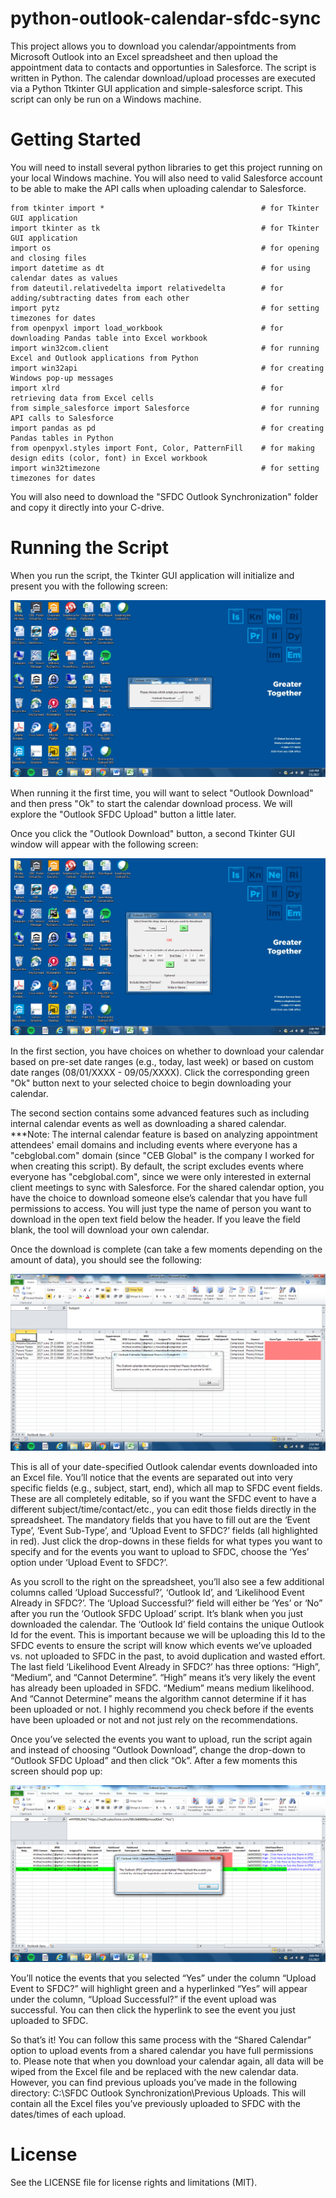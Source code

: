 # python-outlook-calendar-sfdc-sync
This project allows you to download you calendar/appointments from Microsoft Outlook into an Excel spreadsheet and then
upload the appointment data to contacts and opportunties in Salesforce. The script is written in Python. The calendar download/upload
processes are executed via a Python Ttkinter GUI application and simple-salesforce script. This script can only be run on a Windows machine.

# Getting Started
You will need to install several python libraries to get this project running on your local Windows machine. You will also need to valid Salesforce account to be able to make the API calls when uploading calendar to Salesforce.

```
from tkinter import *                                   # for Tkinter GUI application
import tkinter as tk                                    # for Tkinter GUI application
import os                                               # for opening and closing files
import datetime as dt                                   # for using calendar dates as values
from dateutil.relativedelta import relativedelta        # for adding/subtracting dates from each other
import pytz                                             # for setting timezones for dates
from openpyxl import load_workbook                      # for downloading Pandas table into Excel workbook
import win32com.client                                  # for running Excel and Outlook applications from Python
import win32api                                         # for creating Windows pop-up messages
import xlrd                                             # for retrieving data from Excel cells
from simple_salesforce import Salesforce                # for running API calls to Salesforce
import pandas as pd                                     # for creating Pandas tables in Python
from openpyxl.styles import Font, Color, PatternFill    # for making design edits (color, font) in Excel workbook
import win32timezone                                    # for setting timezones for dates
```
You will also need to download the "SFDC Outlook Synchronization" folder and copy it directly into your C-drive.

# Running the Script
When you run the script, the Tkinter GUI application will initialize and present you with the following screen:

![alt text](screenshots/GUISS1.png "Tkinter GUI Applications Window 1")

When running it the first time, you will want to select "Outlook Download" and then press "Ok" to start the calendar download process. We will explore the "Outlook SFDC Upload" button a little later.

Once you click the "Outlook Download" button, a second Tkinter GUI window will appear with the following screen:

![alt text](screenshots/GUISS2.png "Tkinter GUI Applications Window 2")

In the first section, you have choices on whether to download your calendar based on pre-set date ranges (e.g., today, last week) or based on custom date ranges (08/01/XXXX - 09/05/XXXX). Click the corresponding green "Ok" button next to your selected choice to begin downloading your calendar.

The second section contains some advanced features such as including internal calendar events as well as downloading a shared calendar. ***Note: The internal calendar feature is based on analyzing appointment attendees' email domains and including events where everyone has a "cebglobal.com" domain (since "CEB Global" is the company I worked for when creating this script). By default, the script excludes events where everyone has "cebglobal.com", since we were only interested in external client meetings to sync with Salesforce. For the shared calendar option, you have the choice to download someone else’s calendar that you have full permissions to access. You will just type the name of person you want to download in the open text field below the header. If you leave the field blank, the tool will download your own calendar.

Once the download is complete (can take a few moments depending on the amount of data), you should see the following:

![alt text](screenshots/GUISS3.png "Excel workbook with downloaded data")

This is all of your date-specified Outlook calendar events downloaded into an Excel file. You’ll notice that the events are separated out into very specific fields (e.g., subject, start, end), which all map to SFDC event fields. These are all completely editable, so if you want the SFDC event to have a different subject/time/contact/etc., you can edit those fields directly in the spreadsheet. The mandatory fields that you have to fill out are the ‘Event Type’, ‘Event Sub-Type’, and ‘Upload Event to SFDC?’ fields (all highlighted in red). Just click the drop-downs in these fields for what types you want to specify and for the events you want to upload to SFDC, choose the ‘Yes’ option under ‘Upload Event to SFDC?’.

As you scroll to the right on the spreadsheet, you’ll also see a few additional columns called ‘Upload Successful?’, ‘Outlook Id’, and ‘Likelihood Event Already in SFDC?’.  The ‘Upload Successful?’ field will either be ‘Yes’ or ‘No” after you run the ‘Outlook SFDC Upload’ script. It’s blank when you just downloaded the calendar. The ‘Outlook Id’ field contains the unique Outlook Id for the event. This is important because we will be uploading this Id to the SFDC events to ensure the script will know which events we’ve uploaded vs. not uploaded to SFDC in the past, to avoid duplication and wasted effort. The last field ‘Likelihood Event Already in SFDC?’ has three options: “High”, “Medium”, and “Cannot Determine”. “High” means it’s very likely the event has already been uploaded in SFDC. “Medium” means medium likelihood. And “Cannot Determine” means the algorithm cannot determine if it has been uploaded or not. I highly recommend you check before if the events have been uploaded or not and not just rely on the recommendations.

Once you’ve selected the events you want to upload, run the script again and instead of choosing “Outlook Download”, change the drop-down to “Outlook SFDC Upload” and then click “Ok”. After a few moments this screen should pop up:

![alt text](screenshots/GUISS4.png "Excel workbook with data that has been uploaded")

You’ll notice the events that you selected “Yes” under the column “Upload Event to SFDC?” will highlight green and a hyperlinked “Yes” will appear under the column, “Upload Successful?” if the event upload was successful. You can then click the hyperlink to see the event you just uploaded to SFDC.

So that’s it! You can follow this same process with the “Shared Calendar” option to upload events from a shared calendar you have full permissions to. Please note that when you download your calendar again, all data will be wiped from the Excel file and be replaced with the new calendar data. However, you can find previous uploads you’ve made in the following directory: C:\SFDC Outlook Synchronization\Previous Uploads. This will contain all the Excel files you’ve previously uploaded to SFDC with the dates/times of each upload.
# License
See the LICENSE file for license rights and limitations (MIT).
